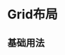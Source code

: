 <!-- 加载 demo 组件 start -->
<script setup>
import demo from './demo.vue'
</script>
<!-- 加载 demo 组件 end -->

<!-- 正文开始 -->
# Grid布局
## 基础用法

<Preview comp-name="Grid" demo-name="demo">
  <demo />
</Preview>